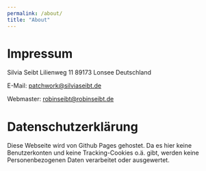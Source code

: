 ```yaml
---
permalink: /about/
title: "About"
---
```


# Impressum

Silvia Seibt
Lilienweg 11
89173 Lonsee
Deutschland

E-Mail: patchwork@silviaseibt.de

Webmaster: robinseibt@robinseibt.de

# Datenschutzerklärung

Diese Webseite wird von Github Pages gehostet. Da es hier keine Benutzerkonten und keine Tracking-Cookies o.ä. gibt, werden keine Personenbezogenen Daten verarbeitet oder ausgewertet.